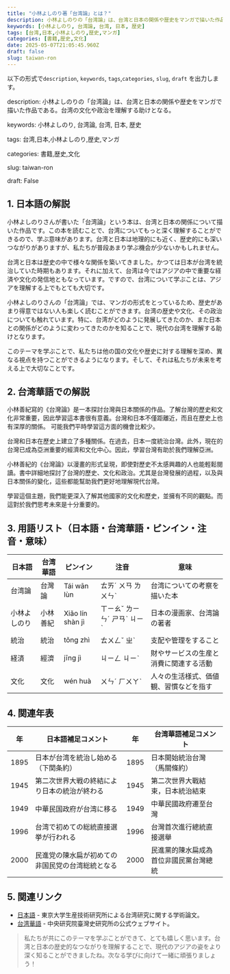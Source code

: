 ```yaml
---
title: "小林よしのり著「台湾論」とは？"
description: 小林よしのりの「台湾論」は、台湾と日本の関係や歴史をマンガで描いた作品である。台湾の文化や政治を理解する助けとなる。
keywords: [小林よしのり, 台湾論, 台湾, 日本, 歴史]
tags: [台湾,日本,小林よしのり,歴史,マンガ]
categories: [書籍,歴史,文化]
date: 2025-05-07T21:05:45.960Z
draft: false
slug: taiwan-ron
---
```


以下の形式で`description`, `keywords`, `tags`,`categories`, `slug`, `draft` を出力します。

description: 
小林よしのりの「台湾論」は、台湾と日本の関係や歴史をマンガで描いた作品である。台湾の文化や政治を理解する助けとなる。

keywords: 
小林よしのり, 台湾論, 台湾, 日本, 歴史

tags: 
台湾,日本,小林よしのり,歴史,マンガ

categories: 
書籍,歴史,文化

slug: 
taiwan-ron

draft: 
False

## 1. 日本語の解説

小林よしのりさんが書いた「台湾論」という本は、台湾と日本の関係について描いた作品です。この本を読むことで、台湾についてもっと深く理解することができるので、学ぶ意味があります。台湾と日本は地理的にも近く、歴史的にも深いつながりがありますが、私たちが普段あまり学ぶ機会が少ないかもしれません。

台湾と日本は歴史の中で様々な関係を築いてきました。かつては日本が台湾を統治していた時期もあります。それに加えて、台湾は今ではアジアの中で重要な経済や文化の発信地ともなっています。ですので、台湾について学ぶことは、アジアを理解する上でもとても大切です。

小林よしのりさんの「台湾論」では、マンガの形式をとっているため、歴史があまり得意ではない人も楽しく読むことができます。台湾の歴史や文化、その政治についても触れています。特に、台湾がどのように発展してきたのか、また日本との関係がどのように変わってきたのかを知ることで、現代の台湾を理解する助けとなります。

このテーマを学ぶことで、私たちは他の国の文化や歴史に対する理解を深め、異なる視点を持つことができるようになります。そして、それは私たちが未来を考える上で大切なことです。

## 2. 台湾華語での解説

小林善紀寫的《台灣論》是一本探討台灣與日本關係的作品。了解台灣的歷史和文化非常重要，因此學習這本書很有意義。台灣和日本不僅距離近，而且在歷史上也有深厚的關係。 可能我們平時學習這方面的機會比較少。

台灣和日本在歷史上建立了多種關係。在過去，日本一度統治台灣。此外，現在的台灣已成為亞洲重要的經濟和文化中心。因此，學習台灣有助於我們理解亞洲。

小林善紀的《台灣論》以漫畫的形式呈現，即使對歷史不太感興趣的人也能輕鬆閱讀。書中詳細地探討了台灣的歷史、文化和政治。尤其是台灣發展的過程，以及與日本關係的變化，這些都能幫助我們更好地理解現代台灣。

學習這個主題，我們能更深入了解其他國家的文化和歷史，並擁有不同的觀點。而這對於我們思考未來是十分重要的。

## 3. 用語リスト（日本語・台湾華語・ピンイン・注音・意味）

| 日本語       | 台湾華語     | ピンイン   | 注音      | 意味                                    |
|--------------|--------------|------------|-----------|-----------------------------------------|
| 台湾論       | 台灣論       | Tái wān lùn| ㄊㄞˊ ㄨㄢ ㄌㄨㄣˋ | 台湾についての考察を描いた本              |
| 小林よしのり | 小林善紀     | Xiǎo lín shàn jì| ㄒㄧㄠˇ ㄌㄧㄣˊ ㄕㄢˋ ㄐㄧˋ| 日本の漫画家、台湾論の著者                 |
| 統治        | 統治        | tǒng zhì   | ㄊㄨㄥˇ ㄓˋ| 支配や管理をすること                     |
| 経済        | 經濟        | jīng jì    | ㄐㄧㄥ ㄐㄧˋ | 財やサービスの生産と消費に関連する活動    |
| 文化        | 文化        | wén huà    | ㄨㄣˊ ㄏㄨㄚˋ| 人々の生活様式、価値観、習慣などを指す  |

## 4. 関連年表

| 年       | 日本語補足コメント                                                   | 年       | 台湾華語補足コメント                      |
|----------|-------------------------------------------------|----------|-----------------------------|
| 1895    | 日本が台湾を統治し始める（下関条約）                               | 1895   | 日本開始統治台灣（馬關條約）      |
| 1945    | 第二次世界大戦の終結により日本の統治が終わる                        | 1945   | 第二次世界大戰結束，日本統治結束  |
| 1949    | 中華民国政府が台湾に移る                                          | 1949   | 中華民國政府遷至台灣                |
| 1996    | 台湾で初めての総統直接選挙が行われる                              | 1996   | 台灣首次進行總統直接選舉                |
| 2000    | 民進党の陳水扁が初めての非国民党の台湾総統となる                  | 2000   | 民進黨的陳水扁成為首位非國民黨台灣總統 |

## 5. 関連リンク

- [日本語](https://www.ioc.u-tokyo.ac.jp/info/publication/nihon/65/65_04_higuchi.pdf) - 東京大学生産技術研究所による台湾研究に関する学術論文。
- [台湾華語](https://www.ith.sinica.edu.tw/) - 中央研究院臺灣史研究所の公式ウェブサイト。

> 私たちが共にこのテーマを学ぶことができて、とても嬉しく思います。台湾と日本の歴史的なつながりを理解することで、現代のアジアの姿をより深く知ることができましたね。次なる学びに向けて一緒に頑張りましょう！